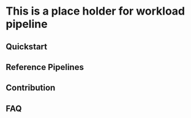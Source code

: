 # This is a place holder for workload pipeline

## Quickstart

## Reference Pipelines

## Contribution

## FAQ